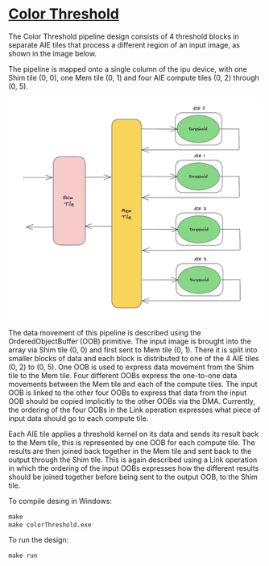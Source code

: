<!---//===- README.md --------------------------*- Markdown -*-===//
//
// This file is licensed under the Apache License v2.0 with LLVM Exceptions.
// See https://llvm.org/LICENSE.txt for license information.
// SPDX-License-Identifier: Apache-2.0 WITH LLVM-exception
//
// Copyright (C) 2022, Advanced Micro Devices, Inc.
// 
//===----------------------------------------------------------------------===//-->

# <ins>Color Threshold</ins>

The Color Threshold pipeline design consists of 4 threshold blocks in separate AIE tiles that process a different region of an input image, as shown in the image below.

The pipeline is mapped onto a single column of the ipu device, with one Shim tile (0, 0), one Mem tile (0, 1) and four AIE compute tiles (0, 2) through (0, 5). 

<p align="center">
  <img
    src="./color_threshold_pipeline.png"
    width="850">
</p>

The data movement of this pipeline is described using the OrderedObjectBuffer (OOB) primitive. The input image is brought into the array via Shim tile (0, 0) and first sent to Mem tile (0, 1). There it is split into smaller blocks of data and each block is distributed to one of the 4 AIE tiles (0, 2) to (0, 5). One OOB is used to express data movement from the Shim tile to the Mem tile. Four different OOBs express the one-to-one data movements between the Mem tile and each of the compute tiles. The input OOB is linked to the other four OOBs to express that data from the input OOB should be copied implicitly to the other OOBs via the DMA. Currently, the ordering of the four OOBs in the Link operation expresses what piece of input data should go to each compute tile.

Each AIE tile applies a threshold kernel on its data and sends its result back to the Mem tile, this is represented by one OOB for each compute tile. The results are then joined back together in the Mem tile and sent back to the output through the Shim tile. This is again described using a Link operation in which the ordering of the input OOBs expresses how the different results should be joined together before being sent to the output OOB, to the Shim tile.

To compile desing in Windows:
```
make
make colorThreshold.exe
```

To run the design:
```
make run
```
